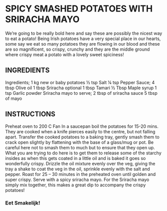 # **SPICY SMASHED POTATOES WITH SRIRACHA MAYO**

We’re going to be really bold here and say these are possibly the nicest way to eat a potato! Being Irish potatoes have a very special place in our hearts, some say we eat so many potatoes they are flowing in our blood and these are so magnificent, so crispy, crunchy and they are the middle ground where crispy meat a potato with a lovely sweet spiciness!

## INGREDIENTS

Ingredients;
1 kg new or baby potatoes
½ tsp Salt
¼ tsp Pepper
Sauce;
4 tbsp Olive oil
1 tbsp Sriracha optional
1 tbsp Tamari
½ Tbsp Maple syrup
1 tsp Garlic powder
Sriracha mayo to serve;
2 tbsp of sriracha sauce
5 tbsp of mayo

## INSTRUCTIONS

Preheat oven to 200 C Fan
In a saucepan boil the potatoes for 15-20 mins. They are cooked when a knife pierces easily to the centre, but not falling apart.
Transfer the cooked potatoes to a baking tray, gently smash them to crack open slightly by flattening with the base of a glass/mug or pot. Be careful here not to smash them to much but to ensure that they open up. What you are trying to do here is to get them to release some of the starchy insides as when this gets coated in a little oil and is baked it goes so wonderfully crispy. Drizzle the oil mixture evenly over the veg, giving the tray a shake to coat the veg in the oil, sprinkle evenly with the salt and pepper. Roast for 25 – 30 minutes in the preheated oven until golden and super crispy. Serve with a spicy sriracha mayo.
For the Sriracha mayo simply mix together, this makes a great dip to accompany the crispy potatoes!

### Eet Smakelijk!
